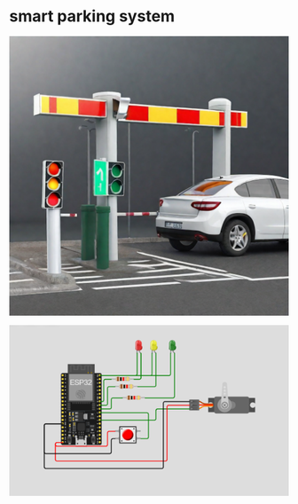 # smart parking system

![Project Logo](https://github.com/AhmadEsmail/Smart-parking-system-ESP32/blob/main/1705233509657.png)

![Project Logo](https://github.com/AhmadEsmail/Smart-parking-system-ESP32/blob/main/simulation.PNG)

